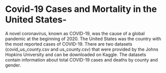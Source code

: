 # Covid-19 Cases and Mortality in the United States-

A novel coronavirus, known as COVID-19, was the cause of a global pandemic at the beginning of 2020. The United States was the country with the most reported cases of COVID-19. There are two datasets (covid_us_county.csv and us_county.csv) that were provided by the Johns Hopkins University and can be downloaded on Kaggle. The datasets contain information about total COVID-19 cases and deaths by county and gender.
